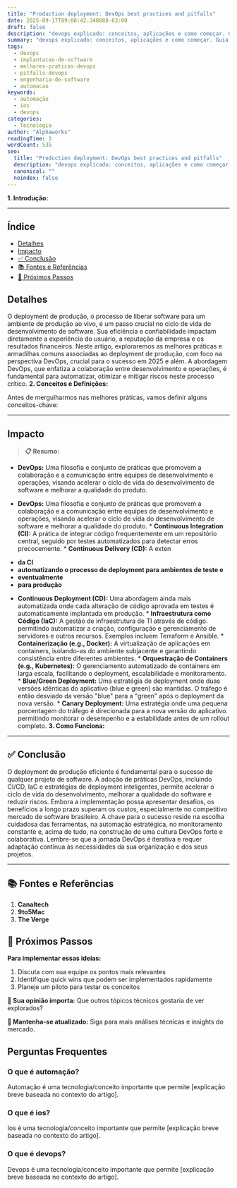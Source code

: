 ```yaml
---
title: "Production deployment: DevOps best practices and pitfalls"
date: 2025-09-17T09:00:42.348088-03:00
draft: false
description: "devops explicado: conceitos, aplicações e como começar. Guia prático para iniciantes e profissionais. Leia mais sobre devops e suas aplicações práticas."
summary: "devops explicado: conceitos, aplicações e como começar. Guia prático para iniciantes e profissionais. Leia mais sobre devops e suas aplicações práticas."
tags:
  - devops
  - implantacao-de-software
  - melhores-praticas-devops
  - pitfalls-devops
  - engenharia-de-software
  - automacao
keywords:
  - automação
  - ios
  - devops
categories:
  - Tecnologia
author: "Alphaworks"
readingTime: 3
wordCount: 535
seo:
  title: "Production deployment: DevOps best practices and pitfalls"
  description: "devops explicado: conceitos, aplicações e como começar. Guia prático para iniciantes e profissionais. Leia mais sobre devops e suas aplicações práticas."
  canonical: ""
  noindex: false
---
```


**1. Introdução:**

---



## Índice

- [Detalhes](#detalhes)
- [Impacto](#impacto)
- [✅ Conclusão](#✅-conclusão)
- [📚 Fontes e Referências](#📚-fontes-e-referências)
- [🚀 Próximos Passos](#🚀-próximos-passos)

## Detalhes

O deployment de produção, o processo de liberar software para um ambiente de produção ao vivo, é um passo crucial no ciclo de vida do desenvolvimento de software. Sua eficiência e confiabilidade impactam diretamente a experiência do usuário, a reputação da empresa e os resultados financeiros. Neste artigo, exploraremos as melhores práticas e armadilhas comuns associadas ao deployment de produção, com foco na perspectiva DevOps, crucial para o sucesso em 2025 e além. A abordagem DevOps, que enfatiza a colaboração entre desenvolvimento e operações, é fundamental para automatizar, otimizar e mitigar riscos neste processo crítico. **2. Conceitos e Definições:**

Antes de mergulharmos nas melhores práticas, vamos definir alguns conceitos-chave:

---



## Impacto

> **📋 Resumo:** 
* **DevOps:** Uma filosofia e conjunto de práticas que promovem a colaboração e a comunicação entre equipes de desenvolvimento e operações, visando acelerar o ciclo de vida do desenvolvimento de software e melhorar a qualidade do produto.

* **DevOps:** Uma filosofia e conjunto de práticas que promovem a colaboração e a comunicação entre equipes de desenvolvimento e operações, visando acelerar o ciclo de vida do desenvolvimento de software e melhorar a qualidade do produto. * **Continuous Integration (CI):** A prática de integrar código frequentemente em um repositório central, seguido por testes automatizados para detectar erros precocemente. * **Continuous Delivery (CD):** A exten

- **da CI**
- **automatizando o processo de deployment para ambientes de teste e**
- **eventualmente**
- **para produção**

 * **Continuous Deployment (CD):** Uma abordagem ainda mais automatizada onde cada alteração de código aprovada em testes é automaticamente implantada em produção. * **Infraestrutura como Código (IaC):** A gestão de infraestrutura de TI através de código. permitindo automatizar a criação, configuração e gerenciamento de servidores e outros recursos. Exemplos incluem Terraform e Ansible. * **Containerização (e.g., Docker):** A virtualização de aplicações em containers, isolando-as do ambiente subjacente e garantindo consistência entre diferentes ambientes. * **Orquestração de Containers (e.g., Kubernetes):** O gerenciamento automatizado de containers em larga escala, facilitando o deployment, escalabilidade e monitoramento. * **Blue/Green Deployment:** Uma estratégia de deployment onde duas versões idênticas do aplicativo (blue e green) são mantidas. O tráfego é então desviado da versão "blue" para a "green" após o deployment da nova versão. * **Canary Deployment:** Uma estratégia onde uma pequena porcentagem do tráfego é direcionada para a nova versão do aplicativo. permitindo monitorar o desempenho e a estabilidade antes de um rollout completo. **3. Como Funciona:**

---



## ✅ Conclusão

O deployment de produção eficiente é fundamental para o sucesso de qualquer projeto de software. A adoção de práticas DevOps, incluindo CI/CD, IaC e estratégias de deployment inteligentes, permite acelerar o ciclo de vida do desenvolvimento, melhorar a qualidade do software e reduzir riscos. Embora a implementação possa apresentar desafios, os benefícios a longo prazo superam os custos, especialmente no competitivo mercado de software brasileiro. A chave para o sucesso reside na escolha cuidadosa das ferramentas, na automação estratégica, no monitoramento constante e, acima de tudo, na construção de uma cultura DevOps forte e colaborativa. Lembre-se que a jornada DevOps é iterativa e requer adaptação contínua às necessidades da sua organização e dos seus projetos.

---

## 📚 Fontes e Referências

1. **Canaltech**
2. **9to5Mac**
3. **The Verge**

## 🚀 Próximos Passos

**Para implementar essas ideias:**
1. Discuta com sua equipe os pontos mais relevantes
2. Identifique quick wins que podem ser implementados rapidamente  
3. Planeje um piloto para testar os conceitos

**💭 Sua opinião importa:** Que outros tópicos técnicos gostaria de ver explorados?

**🔗 Mantenha-se atualizado:** Siga para mais análises técnicas e insights do mercado.


## Perguntas Frequentes

### O que é automação?

Automação é uma tecnologia/conceito importante que permite [explicação breve baseada no contexto do artigo].

### O que é ios?

Ios é uma tecnologia/conceito importante que permite [explicação breve baseada no contexto do artigo].

### O que é devops?

Devops é uma tecnologia/conceito importante que permite [explicação breve baseada no contexto do artigo].

